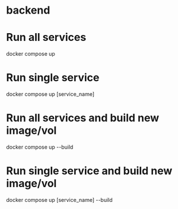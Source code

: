 # backend

# Run all services
docker compose up 

# Run single service
docker compose up [service_name] 

# Run all services and build new image/vol
docker compose up --build

# Run single service and build new image/vol
docker compose up [service_name] --build
